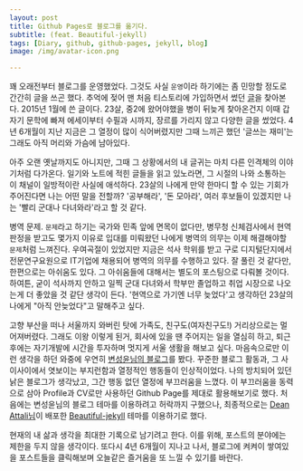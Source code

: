 ```yaml
---
layout: post
title: Github Pages로 블로그를 옮기다.
subtitle: (feat. Beautiful-jekyll)
tags: [Diary, github, github-pages, jekyll, blog]
image: /img/avatar-icon.png

---
```


꽤 오래전부터 블로그를 운영했었다. 그것도 사실 `운영`이라 하기에는 좀 민망할 정도로 간간히 글을 쓰곤 했다. 추억에 젖어 맨 처음 티스토리에 가입하면서 썼던 [글](https://man-about-town.tistory.com/1)을 찾아본다. 2015년 1월에 쓴 글이다. 23살, 중2에 왔어야했을 병이 뒤늦게 찾아온건지 이때 갑자기 문학에 빠져 에세이부터 수필과 시까지, 장르를 가리지 않고 다양한 글을 썼었다. 4년 6개월이 지난 지금은 그 열정이 많이 식어버렸지만 그때 느끼곤 했던 '글쓰는 재미'는 그래도 아직 머리와 가슴에 남아있다.

아주 오랜 옛날까지도 아니지만, 그때 그 상황에서의 내 글귀는 마치 다른 인격체의 이야기처럼 다가온다. 일기와 노트에 적힌 글들을 읽고 있노라면, 그 시절의 나와 소통하는 이 채널이 일방적이란 사실에 애석하다. 23살의 나에게 만약 한마디 할 수 있는 기회가 주어진다면 나는 어떤 말을 전할까? '공부해라', '돈 모아라', 여러 후보들이 있겠지만 나는 '빨리 군대나 다녀와라'라고 할 것 같다.

병역 문제. `문제`라고 하기는 국가와 민족 앞에 면목이 없다만, 병무청 신체검사에서 현역 판정을 받고도 몇가지 이유로 입대를 미뤄왔던 나에게 병역의 의무는 이제 해결해야할 `문제`처럼 느껴진다. 우여곡절이 있었지만 지금은 석사 학위를 받고 구로 디지털단지에서 전문연구요원으로 IT기업에 채용되어 병역의 의무를 수행하고 있다. 잘 풀린 것 같다만, 한편으로는 아쉬움도 있다. 그 아쉬움들에 대해서는 별도의 포스팅으로 다뤄볼 것이다. 하여튼, 굳이 석사까지 안하고 일찍 군대 다녀와서 학부만 졸업하고 취업 시장으로 나오는게 더 좋았을 것 같단 생각이 든다. '현역으로 가기엔 너무 늦었다'고 생각하던 23살의 나에게 "아직 안늦었다"고 말해주고 싶다.

고향 부산을 떠나 서울까지 와버린 탓에 가족도, 친구도(여자친구도!) 거리상으로는 멀어져버렸다. 그래도 이왕 이렇게 된거, 회사에 있을 땐 주어지는 일을 열심히 하고, 퇴근 후에는 자기개발에 시간을 투자하며 멋지게 서울 생활을 해보고 싶다. 마음속으로만 이런 생각을 하던 와중에 우연히 [변성윤님의 블로그](https://zzsza.github.io/)를 봤다. 꾸준한 블로그 활동과, 그 사이사이에서 엿보이는 부지런함과 열정적인 행동들이 인상적이었다. 나의 방치되어 있던 낡은 블로그가 생각났고, 그간 행동 없던 열정에 부끄러움을 느꼈다. 이 부끄러움을 동력으로 삼아 Profile과 CV로만 사용하던 Github Page를 제대로 활용해보기로 했다. 처음에는 변성윤님의 블로그 테마를 이용하려고 허락까지 구했으나, 최종적으로는 [Dean Attali님](https://github.com/daattali/)이 배포한 [Beautiful-jekyll](https://github.com/daattali/beautiful-jekyll) 테마를 이용하기로 했다.


현재의 내 삶과 생각을 최대한 기록으로 남기려고 한다. 이를 위해, 포스트의 분야에는 제한을 두지 않을 생각이다. 또다시 4년 6개월이 지나고 나서, 블로그에 켜켜이 쌓여있을 포스트들을 클릭해보며 오늘같은 즐거움을 또 느낄 수 있기를 바란다. 
 
